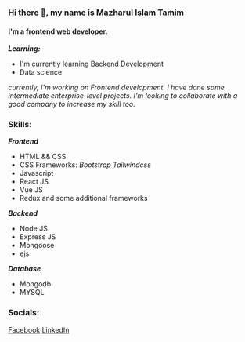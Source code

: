 ### Hi there 👋, my name is  Mazharul Islam Tamim
#### I'm a frontend web developer.

***Learning:***
- I'm currently learning Backend Development 
- Data science 

<i>currently, I'm working on Frontend development. 
I have done some intermediate enterprise-level projects. 
I'm looking to collaborate with a good company to increase my skill too.</i>



### Skills:

***Frontend***
  - HTML && CSS 
  -  CSS Frameworks: <i>Bootstrap</i> <i>Tailwindcss</i>
  - Javascript
  - React JS
  - Vue JS
  - Redux
  and some additional frameworks
  
***Backend***
  - Node JS 
  - Express JS
  - Mongoose
  - ejs
  
  
***Database***
 - Mongodb
 - MYSQL


### Socials:
[Facebook](https://www.facebook.com/mazharulislam.4.tamim/)  [LinkedIn ](https://www.linkedin.com/in/mazharul-islam-5194a5204/)



